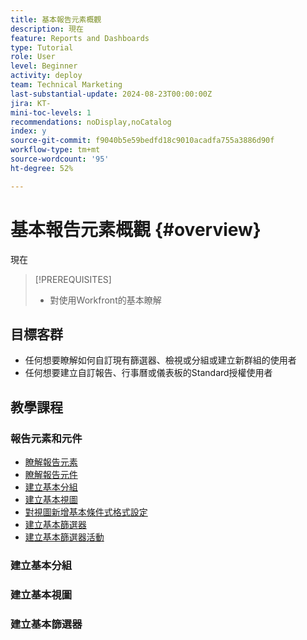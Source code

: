 ```yaml
---
title: 基本報告元素概觀
description: 現在
feature: Reports and Dashboards
type: Tutorial
role: User
level: Beginner
activity: deploy
team: Technical Marketing
last-substantial-update: 2024-08-23T00:00:00Z
jira: KT-
mini-toc-levels: 1
recommendations: noDisplay,noCatalog
index: y
source-git-commit: f9040b5e59bedfd18c9010acadfa755a3886d90f
workflow-type: tm+mt
source-wordcount: '95'
ht-degree: 52%

---
```



# 基本報告元素概觀 {#overview}

現在

>[!PREREQUISITES]
>
>* 對使用Workfront的基本瞭解


## 目標客群

* 任何想要瞭解如何自訂現有篩選器、檢視或分組或建立新群組的使用者
* 任何想要建立自訂報告、行事曆或儀表板的Standard授權使用者

## 教學課程

### 報告元素和元件

* [瞭解報告元素](/help/reporting/basic-reporting/reporting-elements.md)
* [瞭解報告元件](/help/reporting/basic-reporting/reporting-components.md)
* [建立基本分組](/help/reporting/basic-reporting/create-a-basic-grouping.md)
* [建立基本視圖](/help/reporting/basic-reporting/create-a-basic-view.md)
* [對視圖新增基本條件式格式設定](/help/reporting/basic-reporting/add-basic-conditional-formatting-to-a-view.md)
* [建立基本篩選器](/help/reporting/basic-reporting/create-a-basic-filter.md)
* [建立基本篩選器活動](/help/reporting/basic-reporting/create-a-basic-filter-activity.md)


### 建立基本分組



### 建立基本視圖



### 建立基本篩選器


